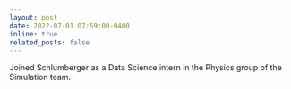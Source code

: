 ```yaml
---
layout: post
date: 2022-07-01 07:59:00-0400
inline: true
related_posts: false
---
```


Joined Schlumberger as a Data Science intern in the Physics group of the Simulation team.
